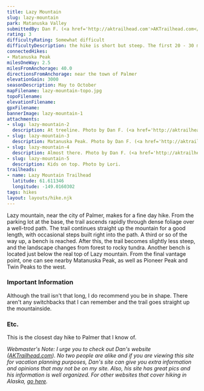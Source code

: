 ```yaml
---
title: Lazy Mountain
slug: lazy-mountain
park: Matanuska Valley
submittedBy: Dan F. (<a href='http://aktrailhead.com'>AKTrailhead.com</a>)
rating: 3
difficultyRating: Somewhat difficult
difficultyDescription: the hike is short but steep. The first 20 - 30 minutes are difficult, but the last section is a lot easier and the trail isn't too long.
connectedHikes:
- Matanuska Peak
milesOneWay: 2.5
milesFromAnchorage: 40.0
directionsFromAnchorage: near the town of Palmer
elevationGain: 3000
seasonDescription: May to October
mapFilename: lazy-mountain-topo.jpg
topoFilename: 
elevationFilename: 
gpxFilename: 
bannerImage: lazy-mountain-1
attachments:
- slug: lazy-mountain-2
  description: At treeline. Photo by Dan F. (<a href='http://aktrailhead.com'>AKTrailhead.com</a>).
- slug: lazy-mountain-3
  description: Matanuska Peak. Photo by Dan F. (<a href='http://aktrailhead.com'>AKTrailhead.com</a>).
- slug: lazy-mountain-4
  description: Almost there. Photo by Dan F. (<a href='http://aktrailhead.com'>AKTrailhead.com</a>).
- slug: lazy-mountain-5
  description: Kids on top. Photo by Lori.
trailheads:
- name: Lazy Mountain Trailhead
  latitude: 61.611346
  longitude: -149.0160302
tags: hikes
layout: layouts/hike.njk
---
```

Lazy mountain, near the city of Palmer, makes for a fine day hike. From the parking lot at the base, the trail ascends rapidly through dense foliage over a well-trod path. The trail continues straight up the mountain for a good length, with occasional steps built right into the path. A third or so of the way up, a bench is reached. After this, the trail becomes slightly less steep, and the landscape changes from forest to rocky tundra. Another bench is located just below the real top of Lazy mountain. From the final vantage point, one can see nearby Matanuska Peak, as well as Pioneer Peak and Twin Peaks to the west.

### Important Information

Although the trail isn't that long, I do recommend you be in shape. There aren't any switchbacks that I can remember and the trail goes straight up the mountainside.

### Etc.

This is the closest day hike to Palmer that I know of.

*Webmaster's Note: I urge you to check out Dan's website ([AKTrailhead.com](http://AKTrailhead.com)). No two people are alike and if you are viewing this site for vacation planning purposes, Dan's site can give you extra information and opinions that may not be on my site. Also, his site has great pics and his information is well organized. For other websites that cover hiking in Alaska, [go here](http://alaskahikesearch.com/alaska-hiking-links/).*